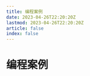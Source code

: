 ```yaml
---
title: 编程案例
date: 2023-04-26T22:20:20Z
lastmod: 2023-04-26T22:20:20Z
article: false
index: false
---
```


# 编程案例